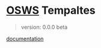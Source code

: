 # [OSWS](https://github.com/OSWS) Tempaltes
> version: 0.0.0 beta

[documentation](https://github.com/OSWS/OSWS-Templates/wiki)
